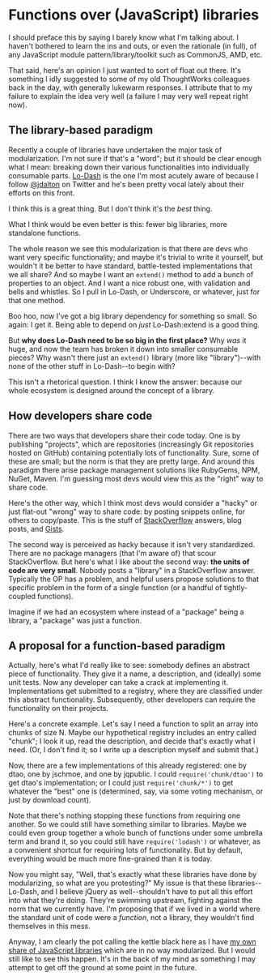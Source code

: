Functions over (JavaScript) libraries
=====================================

I should preface this by saying I barely know what I'm talking about. I haven't bothered to learn
the ins and outs, or even the rationale (in full), of any JavaScript module pattern/library/toolkit
such as CommonJS, AMD, etc.

That said, here's an opinion I just wanted to sort of float out there. It's something I idly
suggested to some of my old ThoughtWorks colleagues back in the day, with generally lukewarm
responses. I attribute that to my failure to explain the idea very well (a failure I may very well
repeat right now).

The library-based paradigm
--------------------------

Recently a couple of libraries have undertaken the major task of modularization. I'm not sure if
that's a "word"; but it should be clear enough what I mean: breaking down their various
functionalities into individually consumable parts. [Lo-Dash](http://lodash.com/) is the one I'm
most acutely aware of because I follow [@jdalton](https://twitter.com/jdalton) on Twitter and he's
been pretty vocal lately about their efforts on this front.

I think this is a great thing. But I don't think it's the *best* thing.

What I think would be even better is this: fewer big libraries, more standalone functions.

The whole reason we see this modularization is that there are devs who want very specific
functionality; and maybe it's trivial to write it yourself, but wouldn't it be better to have
standard,  battle-tested implementations that we all share? And so maybe I want an `extend()` method
to add a bunch of properties to an object. And I want a nice robust one, with validation and bells
and whistles. So I pull in Lo-Dash, or Underscore, or whatever, just for that one method.

Boo hoo, now I've got a big library dependency for something so small. So again: I get it. Being
able to depend on *just* Lo-Dash:extend is a good thing.

But **why does Lo-Dash need to be so big in the first place?** Why *was* it huge, and now the team
has broken it down into smaller consumable pieces? Why wasn't there just an `extend()` library (more
like "library")--with none of the other stuff in Lo-Dash--to begin with?

This isn't a rhetorical question. I think I know the answer: because our whole ecosystem is designed
around the concept of a library.

How developers share code
-------------------------

There are two ways that developers share their code today. One is by publishing "projects", which
are repositories (increasingly Git repositories hosted on GitHub) containing potentially lots of
functionality. Sure, some of these are small; but the norm is that they are pretty large. And around
this paradigm there arise package management solutions like RubyGems, NPM, NuGet, Maven. I'm
guessing most devs would view this as the "right" way to share code.

Here's the other way, which I think most devs would consider a "hacky" or just flat-out "wrong" way
to share code: by posting snippets online, for others to copy/paste. This is the stuff of
[StackOverflow](http://stackoverflow.com/) answers, blog posts, and
[Gists](https://gist.github.com/).

The second way is perceived as hacky because it isn't very standardized. There are no package
managers (that I'm aware of) that scour StackOverflow. But here's what I like about the second way:
**the units of code are very small**. Nobody posts a "library" in a StackOverflow answer. Typically
the OP has a problem, and helpful users propose solutions to that specific problem in the form of a
single function (or a handful of tightly-coupled functions).

Imagine if we had an ecosystem where instead of a "package" being a library, a "package" was just a
function.

A proposal for a function-based paradigm
----------------------------------------

Actually, here's what I'd really like to see: somebody defines an abstract piece of functionality.
They give it a name, a description, and (ideally) some unit tests. Now any developer can take a
crack at implementing it. Implementations get submitted to a registry, where they are classified
under this abstract functionality. Subsequently, other developers can require the functionality on
their projects.

Here's a concrete example. Let's say I need a function to split an array into chunks of size N.
Maybe our hypothetical registry includes an entry called "chunk"; I look it up, read the
description, and decide that's exactly what I need. (Or, I don't find it; so I write up a
description myself and submit that.)

Now, there are a few implementations of this already registered: one by dtao, one by jschmoe, and
one by jqpublic. I could `require('chunk/dtao')` to get dtao's implementation; or I could just
`require('chunk/*')` to get whatever the "best" one is (determined, say, via some voting mechanism,
or just by download count).

Note that there's nothing stopping these functions from requiring one another. So we could still
have something similar to libraries. Maybe we could even group together a whole bunch of functions
under some umbrella term and brand it, so you could still have `require('lodash')` or whatever, as a
convenient shortcut for requiring lots of functionality. But by default, everything would be much
more fine-grained than it is today.

Now you might say, "Well, that's exactly what these libraries have done by modularizing, so what are
you protesting?" My issue is that these libraries--Lo-Dash, and I believe jQuery as well--shouldn't
have to put all this effort into what they're doing. They're swimming upstream, fighting against the
norm that we currently have. I'm proposing that if we lived in a world where the standard unit of
code were a *function*, not a library, they wouldn't find themselves in this mess.

Anyway, I am clearly the pot calling the kettle black here as I have [my own share of JavaScript
libraries](https://github.com/dtao?tab=repositories) which are in no way modularized. But I would
still like to see this happen. It's in the back of my mind as something I may attempt to get off the
ground at some point in the future.
